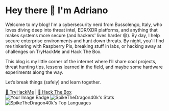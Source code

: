 # Hey there 👋 I'm Adriano

Welcome to my blog! I'm a cybersecurity nerd from Bussolengo, Italy, who loves diving deep into threat intel, EDR/XDR platforms, and anything that makes systems more secure (and hackers' lives harder 😄). By day, I help secure enterprise environments and hunt down threats. By night, you'll find me tinkering with Raspberry Pis, breaking stuff in labs, or hacking away at challenges on TryHackMe and Hack The Box.

This blog is my little corner of the internet where I’ll share cool projects, threat hunting tips, lessons learned in the field, and maybe some hardware experiments along the way.

Let’s break things (safely) and learn together.

[🔗 TryHackMe](https://tryhackme.com/p/spikethedragon) | [🔗 Hack The Box](https://app.hackthebox.com/profile/755202) <br>
<img src="https://tryhackme-badges.s3.amazonaws.com/spikethedragon.png" alt="Your Image Badge" />
![SpikeTheDragon40k's Stats](https://github-readme-stats.vercel.app/api?username=SpikeTheDragon40k&theme=dracula&show_icons=true&hide_border=false&count_private=true)<br>
![SpikeTheDragon40k's Top Languages](https://github-readme-stats.vercel.app/api/top-langs/?username=SpikeTheDragon40k&theme=dracula&show_icons=true&hide_border=false&layout=compact)




